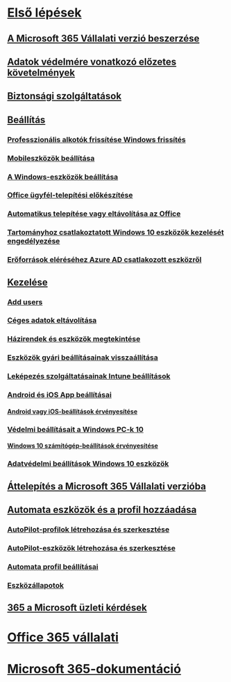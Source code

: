 # [Első lépések](microsoft-365-business-overview.md)
## [A Microsoft 365 Vállalati verzió beszerzése](get-microsoft-365-business.md)
## [Adatok védelmére vonatkozó előzetes követelmények](pre-requisites-for-data-protection.md)
## [Biztonsági szolgáltatások](security-features.md)
## [Beállítás](set-up.md)
### [Professzionális alkotók frissítése Windows frissítés](upgrade-to-windows-pro-creators-update.md)
### [Mobileszközök beállítása](set-up-mobile-devices.md)
### [A Windows-eszközök beállítása](set-up-windows-devices.md)
### [Office ügyfél-telepítési előkészítése](prepare-for-office-client-deployment.md)
### [Automatikus telepítése vagy eltávolítása az Office](auto-install-or-uninstall-office.md)
### [Tartományhoz csatlakoztatott Windows 10 eszközök kezelését engedélyezése](manage-windows-devices.md)
### [Erőforrások eléréséhez Azure AD csatlakozott eszközről](access-resources.md)
## [Kezelése](manage.md)
### [Add users](add-users-m365b.md)
### [Céges adatok eltávolítása](remove-company-data.md)
### [Házirendek és eszközök megtekintése](view-policies-and-devices.md)
### [Eszközök gyári beállításainak visszaállítása](reset-devices-to-factory-settings.md)
### [Leképezés szolgáltatásainak Intune beállítások](map-protection-features-to-intune-settings.md)
### [Android és iOS App beállításai](app-protection-settings-for-android-and-ios.md)
#### [Android vagy iOS-beállítások érvényesítése](validate-settings-on-android-or-ios.md)
### [Védelmi beállításait a Windows PC-k 10](protection-settings-for-windows-10-pcs.md)
#### [Windows 10 számítógép-beállítások érvényesítése](validate-settings-on-windows-10-pcs.md)
### [Adatvédelmi beállítások Windows 10 eszközök](protection-settings-for-windows-10-devices.md)
## [Áttelepítés a Microsoft 365 Vállalati verzióba](migrate-to-microsoft-365-business.md)
## [Automata eszközök és a profil hozzáadása](add-autopilot-devices-and-profile.md)
### [AutoPilot-profilok létrehozása és szerkesztése](create-and-edit-autopilot-profiles.md)
### [AutoPilot-eszközök létrehozása és szerkesztése](create-and-edit-autopilot-devices.md)
### [Automata profil beállításai](autopilot-profile-settings.md)
### [Eszközállapotok](device-states.md)
## [365 a Microsoft üzleti kérdések](support/microsoft-365-business-faqs.md)
# [Office 365 vállalati](https://docs.microsoft.com/office365/enterprise)
# [Microsoft 365-dokumentáció](https://docs.microsoft.com/microsoft-365)